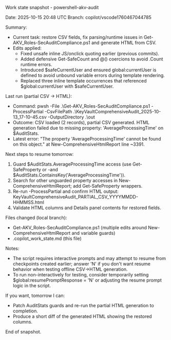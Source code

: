 Work state snapshot - powershell-akv-audit

Date: 2025-10-15 20:48 UTC
Branch: copilot/vscode1760467044785

Summary:
- Current task: restore CSV fields, fix parsing/runtime issues in Get-AKV_Roles-SecAuditCompliance.ps1 and generate HTML from CSV.
- Edits applied:
  - Fixed unsafe inline JS/onclick quoting earlier (previous commits).
  - Added defensive Get-SafeCount and @() coercions to avoid .Count runtime errors.
  - Introduced $safeCurrentUser and ensured global:currentUser is defined to avoid unbound variable errors during template rendering.
  - Replaced three inline template occurrences that referenced $global:currentUser with $safeCurrentUser.

Last run (partial CSV -> HTML):
- Command: pwsh -File .\Get-AKV_Roles-SecAuditCompliance.ps1 -ProcessPartial -CsvFilePath .\KeyVaultComprehensiveAudit_2025-10-13_17-10-45.csv -OutputDirectory .\out
- Outcome: CSV loaded (2 records), partial CSV generated. HTML generation failed due to missing property: 'AverageProcessingTime' on $AuditStats.
- Latest error: "The property 'AverageProcessingTime' cannot be found on this object." at New-ComprehensiveHtmlReport line ~3391.

Next steps to resume tomorrow:
1. Guard $AuditStats.AverageProcessingTime access (use Get-SafeProperty or -and $AuditStats.ContainsKey('AverageProcessingTime')).
2. Search for other unguarded property accesses in New-ComprehensiveHtmlReport; add Get-SafeProperty wrappers.
3. Re-run -ProcessPartial and confirm HTML output: KeyVaultComprehensiveAudit_PARTIAL_CSV_YYYYMMDD-HHMMSS.html
4. Validate HTML columns and Details panel contents for restored fields.

Files changed (local branch):
- Get-AKV_Roles-SecAuditCompliance.ps1 (multiple edits around New-ComprehensiveHtmlReport and variable guards)
- .copilot_work_state.md (this file)

Notes:
- The script requires interactive prompts and may attempt to resume from checkpoints created earlier; answer 'N' if you don't want resume behavior when testing offline CSV->HTML generation.
- To run non-interactively for testing, consider temporarily setting $global:resumePromptResponse = 'N' or adjusting the resume prompt logic in the script.

If you want, tomorrow I can:
- Patch AuditStats guards and re-run the partial HTML generation to completion.
- Produce a short diff of the generated HTML showing the restored columns.

End of snapshot.
